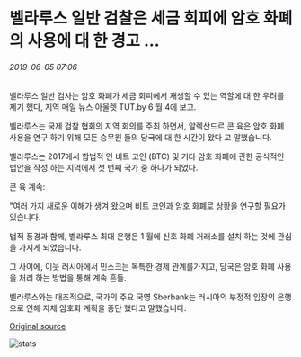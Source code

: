 # 벨라루스 일반 검찰은 세금 회피에 암호 화폐의 사용에 대 한 경고 ...

###### 2019-06-05 07:06

벨라루스 일반 검사는 암호 화폐가 세금 회피에서 재생할 수 있는 역할에 대 한 우려를 제기 했다, 지역 매일 뉴스 아울렛 TUT.by 6 월 4에 보고.

벨라루스는 국제 검찰 협회의 지역 회의를 주최 하면서, 알렉산드르 콘 육은 암호 화폐 사용을 연구 하기 위해 모든 승무원 들의 당국에 대 한 시간이 왔다 고 말했습니다.

벨라루스는 2017에서 합법적 인 비트 코인 (BTC) 및 기타 암호 화폐에 관한 공식적인 법안을 작성 하는 지역에서 첫 번째 국가 중 하나가 되었다.

콘 육 계속:

"여러 가지 새로운 이해가 생겨 왔으며 비트 코인과 암호 화폐로 상황을 연구할 필요가 있습니다.

법적 풍경과 함께, 벨라루스 최대 은행은 1 월에 신호 화폐 거래소를 설치 하는 것에 관심을 가지게 되었습니다.

그 사이에, 이웃 러시아에서 민스크는 독특한 경제 관계를가지고, 당국은 암호 화폐 사용을 처리 하는 방법을 통해 계속 흔들.

벨라루스와는 대조적으로, 국가의 주요 국영 Sberbank는 러시아의 부정적 입장의 은행으로 인해 자체 암호화 계획을 중단 했다고 말했습니다.

[Original source](https://cointelegraph.com/news/belarus-general-prosecutor-warns-about-cryptocurrencys-use-in-tax-evasion)

![stats](https://c.statcounter.com/11760860/0/a89fa40b/1/ "stats")
